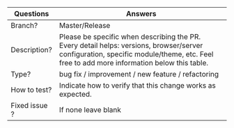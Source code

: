 <!-----------------------------------------------------------------------------
Thank you for contributing to the project!

Please take the time to edit the "Answers" rows below with the necessary information.

------------------------------------------------------------------------------>

| Questions       | Answers
|-----------------| -------------------------------------------------------
| Branch?         | Master/Release
| Description?    | Please be specific when describing the PR. <br> Every detail helps: versions, browser/server configuration, specific module/theme, etc. Feel free to add more information below this table.
| Type?           | bug fix / improvement / new feature / refactoring
| How to test?    | Indicate how to verify that this change works as expected.
| Fixed issue ?   | If none leave blank
